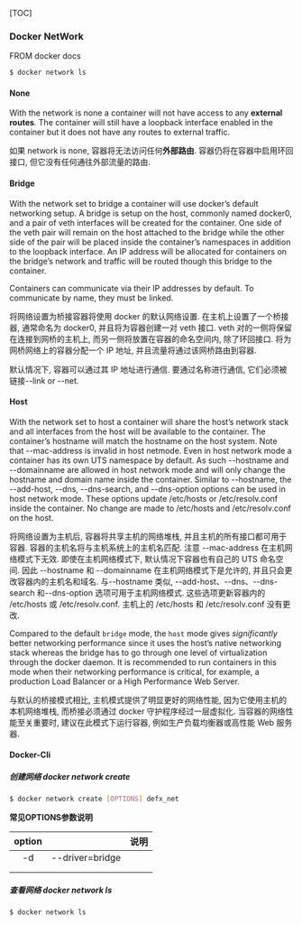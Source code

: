 [TOC]

### Docker NetWork

FROM docker docs

~~~bash
$ docker network ls
~~~

#### None

With the network is none a container will not have access to any **external routes**. The container will still have a loopback interface enabled in the container but it does not have any routes to external traffic.

如果 network is none, 容器将无法访问任何**外部路由**. 容器仍将在容器中启用环回接口, 但它没有任何通往外部流量的路由. 

#### Bridge

With the network set to bridge a container will use docker’s default networking setup. A bridge is setup on the host, commonly named docker0, and a pair of veth interfaces will be created for the container. One side of the veth pair will remain on the host attached to the bridge while the other side of the pair will be placed inside the container’s namespaces in addition to the loopback interface. An IP address will be allocated for containers on the bridge’s network and traffic will be routed though this bridge to the container.

Containers can communicate via their IP addresses by default. To communicate by name, they must be linked.

将网络设置为桥接容器将使用 docker 的默认网络设置.  在主机上设置了一个桥接器, 通常命名为 docker0, 并且将为容器创建一对 veth 接口.  veth 对的一侧将保留在连接到网桥的主机上, 而另一侧将放置在容器的命名空间内, 除了环回接口.  将为网桥网络上的容器分配一个 IP 地址, 并且流量将通过该网桥路由到容器. 

默认情况下, 容器可以通过其 IP 地址进行通信.  要通过名称进行通信, 它们必须被链接--link or --net. 

#### Host

With the network set to host a container will share the host’s network stack and all interfaces from the host will be available to the container. The container’s hostname will match the hostname on the host system. Note that --mac-address is invalid in host netmode. Even in host network mode a container has its own UTS namespace by default. As such --hostname and --domainname are allowed in host network mode and will only change the hostname and domain name inside the container. Similar to --hostname, the --add-host, --dns, --dns-search, and --dns-option options can be used in host network mode. These options update /etc/hosts or /etc/resolv.conf inside the container. No change are made to /etc/hosts and /etc/resolv.conf on the host.

将网络设置为主机后, 容器将共享主机的网络堆栈, 并且主机的所有接口都可用于容器.  容器的主机名将与主机系统上的主机名匹配.  注意 --mac-address 在主机网络模式下无效.  即使在主机网络模式下, 默认情况下容器也有自己的 UTS 命名空间.  因此 --hostname 和 --domainname 在主机网络模式下是允许的, 并且只会更改容器内的主机名和域名.  与--hostname 类似, --add-host、--dns、--dns-search 和--dns-option 选项可用于主机网络模式.  这些选项更新容器内的 /etc/hosts 或 /etc/resolv.conf.  主机上的 /etc/hosts 和 /etc/resolv.conf 没有更改. 

Compared to the default `bridge` mode, the `host` mode gives *significantly* better networking performance since it uses the host’s native networking stack whereas the bridge has to go through one level of virtualization through the docker daemon. It is recommended to run containers in this mode when their networking performance is critical, for example, a production Load Balancer or a High Performance Web Server.

与默认的桥接模式相比,  主机模式提供了明显更好的网络性能,  因为它使用主机的本机网络堆栈,  而桥接必须通过 docker 守护程序经过一层虚拟化. 当容器的网络性能至关重要时,  建议在此模式下运行容器,  例如生产负载均衡器或高性能 Web 服务器. 

#### Docker-Cli

##### 创建网络	docker network create

~~~bash
$ docker network create [OPTIONS] defx_net
~~~

**常见OPTIONS参数说明**

| option |                 | 说明 |
| :----: | --------------- | :--: |
|   -d   | --driver=bridge |      |
|        |                 |      |
|        |                 |      |



##### 查看网络	docker network ls

~~~bash
$ docker network ls
~~~

